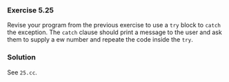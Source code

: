 ### Exercise 5.25

Revise your program from the previous exercise to use a `try` block to `catch`
the exception. The `catch` clause should print a message to the user and ask
them to supply a ew number and repeate the code inside the `try`.

### Solution

See `25.cc`.
